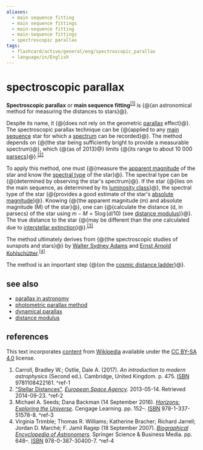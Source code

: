 ```yaml
---
aliases:
  - main sequence fitting
  - main sequence fittings
  - main-sequence fitting
  - main-sequence fittings
  - spectroscopic parallax
tags:
  - flashcard/active/general/eng/spectroscopic_parallax
  - language/in/English
---
```


# spectroscopic parallax

__Spectroscopic parallax__ or __main sequence fitting__<sup>[\[1\]](#^ref-1)</sup> is {@{an astronomical method for measuring the distances to stars}@}. <!--SR:!2026-12-26,660,330-->

Despite its name, it {@{does not rely on the geometric [parallax](parallax.md) effect}@}. The spectroscopic parallax technique can be {@{applied to any [main sequence](main%20sequence.md) star for which a [spectrum](astronomical%20spectroscopy.md) can be recorded}@}. The method depends on {@{the star being sufficiently bright to provide a measurable spectrum}@}, which {@{as of 2013}@} limits {@{its range to about 10&nbsp;000 [parsecs](parsec.md)}@}.<sup>[\[2\]](#^ref-2)</sup> <!--SR:!2028-12-15,1238,350!2027-01-27,687,330!2026-04-02,152,270!2025-11-20,17,337!2025-11-20,17,337-->

To apply this method, one must {@{measure the [apparent magnitude](apparent%20magnitude.md) of the star and know the [spectral type](stellar%20classification.md) of the star}@}. The spectral type can be {@{determined by observing the star's spectrum}@}. If the star {@{lies on the main sequence, as determined by its [luminosity class](stellar%20classification.md#luminosity%20class)}@}, the spectral type of the star {@{provides a good estimate of the star's [absolute magnitude](absolute%20magnitude.md)}@}. Knowing {@{the apparent magnitude (m) and absolute magnitude (M) of the star}@}, one can {@{calculate the distance (d, in parsecs) of the star using $m-M=5\log(d/10)$ (see [distance modulus](distance%20modulus.md))}@}. The true distance to the star {@{may be different than the one calculated due to [interstellar extinction](extinction%20(astronomy).md)}@}.<sup>[\[3\]](#^ref-3)</sup> <!--SR:!2029-04-04,1323,350!2026-04-30,418,290!2028-11-25,1222,350!2027-12-21,924,330!2029-03-30,1320,350!2025-11-14,307,290!2026-10-30,619,330-->

The method ultimately derives from {@{the spectroscopic studies of sunspots and stars}@} by [Walter Sydney Adams](Walter%20Sydney%20Adams.md) and [Ernst Arnold Kohlschütter](Arnold%20Kohlschütter.md).<sup>[\[4\]](#^ref-4)</sup> <!--SR:!2027-11-25,918,330-->

The method is an important step {@{on the [cosmic distance ladder](cosmic%20distance%20ladder.md)}@}. <!--SR:!2027-04-22,751,330-->

## see also

- [parallax in astronomy](parallax%20in%20astronomy.md)
- [photometric parallax method](photometric%20parallax.md)
- [dynamical parallax](dynamical%20parallax.md)
- [distance modulus](distance%20modulus.md)

## references

This text incorporates [content](https://en.wikipedia.org/wiki/spectroscopic_parallax) from [Wikipedia](Wikipedia.md) available under the [CC BY-SA 4.0](https://creativecommons.org/licenses/by-sa/4.0/) license.

1. Carroll, Bradley W.; Ostlie, Dale A. (2017). _An introduction to modern astrophysics_ (Second ed.). Cambridge, United Kingdom. p. 475. [ISBN](ISBN.md) 9781108422161. <a id="^ref-1"></a>^ref-1
2. ["Stellar Distances"](http://sci.esa.int/science-e/www/object/index.cfm?fobjectid=35616&fbodylongid=1667). _[European Space Agency](European%20Space%20Agency.md)_. 2013-05-14. Retrieved 2014-09-23. <a id="^ref-2"></a>^ref-2
3. Michael A. Seeds; Dana Backman (14 September 2016). [_Horizons: Exploring the Universe_](https://books.google.com/books?id=QO25DQAAQBAJ&pg=PA152). Cengage Learning. pp. 152–. [ISBN](ISBN.md) 978-1-337-51578-8. <a id="^ref-3"></a>^ref-3
4. Virginia Trimble; Thomas R. Williams; Katherine Bracher; Richard Jarrell; Jordan D. Marché; F. Jamil Ragep (18 September 2007). [_Biographical Encyclopedia of Astronomers_](https://books.google.com/books?id=t-BF1CHkc50C&pg=PA648). Springer Science & Business Media. pp. 648–. [ISBN](ISBN.md) 978-0-387-30400-7. <a id="^ref-4"></a>^ref-4
